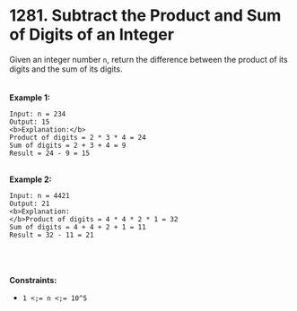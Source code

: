 # 1281. Subtract the Product and Sum of Digits of an Integer

Given an integer number `n`, return the difference between the product of its digits and the sum of its digits.
<br /> <br />
<br />**Example 1:**<br />
```
Input: n = 234
Output: 15 
<b>Explanation:</b> 
Product of digits = 2 * 3 * 4 = 24 
Sum of digits = 2 + 3 + 4 = 9 
Result = 24 - 9 = 15
```
<br />**Example 2:**<br />
```
Input: n = 4421
Output: 21
<b>Explanation: 
</b>Product of digits = 4 * 4 * 2 * 1 = 32 
Sum of digits = 4 + 4 + 2 + 1 = 11 
Result = 32 - 11 = 21
```
<br /> <br />
<br />**Constraints:**<br />

* `1 <;= n <;= 10^5`
